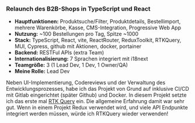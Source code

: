### Relaunch des B2B-Shops in TypeScript und React

- **Hauptfunktionen:** Produktsuche/Filter, Produktdetails, Bestellimport, mehrere Warenkörbe, Kasse, CMS-Integration, Progressive Web App
- **Nutzung:** ~100 Bestellungen pro Tag, Spitze ~1000
- **Stack:** TypeScript, React, vite, ReactRouter, ReduxToolkit, RTKQuery, MUI, Cypress, github mit Aktionen, docker, portainer
- **Backend:** RESTFul APIs (extra Team)
- **Internationalisierung:** 7 Sprachen integriert mit i18next
- **Teamgröße:** 3 (1 Lead Dev, 1 Dev, 1 Owner/QA)
- **Meine Rolle:** Lead Dev

Neben UI-Implementierung, Codereviews und der Verwaltung des Entwicklungsprozesses,
habe ich das Projekt von Grund auf inklusive CI/CD mit Gitlab eingerichtet
(später Github) und Docker. In diesem Projekt setzte ich das erste mal
[RTK Query](https://redux-toolkit.js.org/rtk-query/overview) ein.
Die allgemeine Erfahrung damit war sehr gut. Wenn in einem Projekt Redux verwendet wird, und viele API Endpunkte integriert werden müssen, würde ich RTKQuery wieder verwenden!
